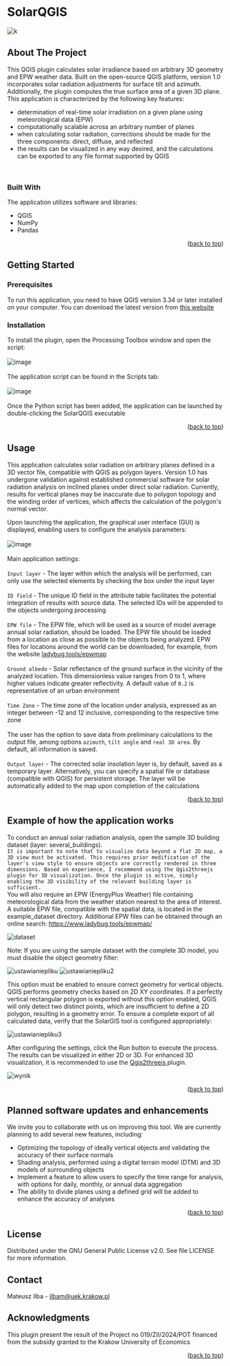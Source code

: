 <a name="readme-top"></a>
# SolarQGIS

![k](https://github.com/MateuszIlba/SolarGIS/assets/50248287/d9d6daaa-2d57-4d85-86fd-9b65845d82c4)

## About The Project

This QGIS plugin calculates solar irradiance based on arbitrary 3D geometry and EPW weather data. Built on the open-source QGIS platform, version 1.0 incorporates solar radiation adjustments for surface tilt and azimuth. Additionally, the plugin computes the true surface area of a given 3D plane.<br>
This application is characterized by the following key features:<br>
<ul>
  <li>determination of real-time solar irradiation on a given plane using meteorological data (EPW)</li>
  <li>computationally scalable across an arbitrary number of planes</li>
  <li>when calculating solar radiation, corrections should be made for the three components: direct, diffuse, and reflected</li>
  <li>the results can be visualized in any way desired, and the calculations can be exported to any file format supported by QGIS</li>
</ul><br>


### Built With

The application utilizes software and libraries: 
<ul>
<li>QGIS</li>
<li>NumPy</li>
<li>Pandas</li>
</ul>
<p align="right">(<a href="#readme-top">back to top</a>)</p>

## Getting Started
### Prerequisites

To run this application, you need to have QGIS version 3.34 or later installed on your computer. You can download the latest version from <a href="https://qgis.org/en/site/forusers/download.html"> this website </a>

### Installation

To install the plugin, open the Processing Toolbox window and open the script:<br><br>
![image](https://github.com/MateuszIlba/SolarGIS/assets/50248287/ea75490a-5680-4c1b-901a-20a9de189bec)<br><br>
The application script can be found in the Scripts tab:<br><br>
![image](https://github.com/MateuszIlba/SolarGIS/assets/50248287/8dfe83c6-0e0f-42d2-bc25-a99125849560)<br><br>
Once the Python script has been added, the application can be launched by double-clicking the SolarQGIS executable
<p align="right">(<a href="#readme-top">back to top</a>)</p>

## Usage

This application calculates solar radiation on arbitrary planes defined in a 3D vector file, compatible with QGIS as polygon layers. Version 1.0 has undergone validation against established commercial software for solar radiation analysis on inclined planes under direct solar radiation. Currently, results for vertical planes may be inaccurate due to polygon topology and the winding order of vertices, which affects the calculation of the polygon's normal vector.

Upon launching the application, the graphical user interface (GUI) is displayed, enabling users to configure the analysis parameters:<br><br>
![image](https://github.com/MateuszIlba/SolarGIS/assets/50248287/6abd2d56-1498-4245-90d5-5f45b2aa501d)<br><br>
Main application settings:<br><br>
 `Input layer` - The layer within which the analysis will be performed, can only use the selected elements by checking the box under the input layer<br><br>
 `ID field` - The unique ID field in the attribute table facilitates the potential integration of results with source data. The selected IDs will be appended to the objects undergoing processing<br><br>
 `EPW file` - The EPW file, which will be used as a source of model average annual solar radiation, should be loaded. The EPW file should be loaded from a location as close as possible to the objects being analyzed. EPW files for locations around the world can be downloaded, for example, from the website <a href="https://www.ladybug.tools/epwmap/">ladybug.tools/epwmap</a><br><br>
 `Ground albedo` - Solar reflectance of the ground surface in the vicinity of the analyzed location. This dimensionless value ranges from 0 to 1, where higher values indicate greater reflectivity. A default value of `0.2` is representative of an urban environment<br><br>
 `Time Zone` - The time zone of the location under analysis, expressed as an integer between -12 and 12 inclusive, corresponding to the respective time zone <br><br>
 The user has the option to save data from preliminary calculations to the output file, among options `azimuth`, `tilt angle` and `real 3D area`. By default, all information is saved. <br><br>
 `Output layer` - The corrected solar insolation layer is, by default, saved as a temporary layer.  Alternatively, you can specify a spatial file or database (compatible with QGIS) for persistent storage. The layer will be automatically added to the map upon completion of the calculations<br>

<p align="right">(<a href="#readme-top">back to top</a>)</p>

## Example of how the application works

To conduct an annual solar radiation analysis, open the sample 3D building dataset (layer: several_buildings). <br>
`It is important to note that to visualize data beyond a flat 2D map, a 3D view must be activated. This requires prior modification of the layer's view style to ensure objects are correctly rendered in three dimensions. Based on experience, I recommend using the Qgis2threejs plugin for 3D visualization. Once the plugin is active, simply enabling the 3D visibility of the relevant building layer is sufficient.` <br>
You will also require an EPW (EnergyPlus Weather) file containing meteorological data from the weather station nearest to the area of interest. A suitable EPW file, compatible with the spatial data, is located in the example_dataset directory. Additional EPW files can be obtained through an online search: <a href="https://www.ladybug.tools/epwmap/"> https://www.ladybug.tools/epwmap/ </a>

![dataset](https://github.com/user-attachments/assets/7420b8b6-7a99-4e11-b43e-4abc5282c807)

Note: If you are using the sample dataset with the complete 3D model, you must disable the object geometry filter:

![ustawianiepliku](https://github.com/user-attachments/assets/bd1c209d-1b28-42bc-862d-144217665bdd)
![ustawianiepliku2](https://github.com/user-attachments/assets/fae23552-1119-48da-bad2-a90d1a222350)

This option must be enabled to ensure correct geometry for vertical objects. QGIS performs geometry checks based on 2D XY coordinates. If a perfectly vertical rectangular polygon is exported without this option enabled, QGIS will only detect two distinct points, which are insufficient to define a 2D polygon, resulting in a geometry error. To ensure a complete export of all calculated data, verify that the SolarGIS tool is configured appropriately:

![ustawianiepliku3](https://github.com/user-attachments/assets/b5f11c20-4055-40aa-acf6-30779f65a770)

After configuring the settings, click the Run button to execute the process. The results can be visualized in either 2D or 3D. For enhanced 3D visualization, it is recommended to use the  <a href="https://plugins.qgis.org/plugins/Qgis2threejs/"> Qgis2threejs </a> plugin.

![wynik](https://github.com/user-attachments/assets/9042c79b-2bca-4bb4-b51f-79f1de279b2c)

<p align="right">(<a href="#readme-top">back to top</a>)</p>

## Planned software updates and enhancements

We invite you to collaborate with us on improving this tool. We are currently planning to add several new features, including:
<ul>
<li>Optimizing the topology of ideally vertical objects and validating the accuracy of their surface normals</li>
<li>Shading analysis, performed using a digital terrain model (DTM) and 3D models of surrounding objects</li>
<li>Implement a feature to allow users to specify the time range for analysis, with options for daily, monthly, or annual data aggregation</li>
<li>The ability to divide planes using a defined grid will be added to enhance the accuracy of analyses</li>
</ul>

<p align="right">(<a href="#readme-top">back to top</a>)</p>

## License
Distributed under the GNU General Public License v2.0. See file LICENSE for more information.

## Contact
Mateusz Ilba - ilbam@uek.krakow.pl

## Acknowledgments
This plugin present the result of the Project no 019/ZII/2024/POT financed from the subsidy granted to the Krakow University of
Economics
<p align="right">(<a href="#readme-top">back to top</a>)</p>
